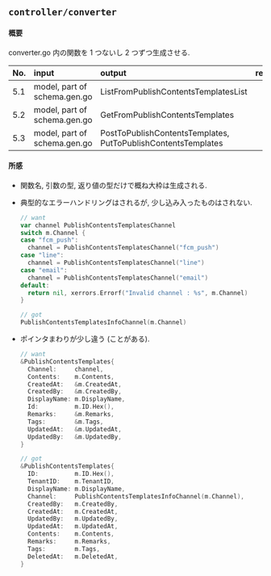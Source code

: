 ## `controller/converter`

#### 概要

converter.go 内の関数を 1 つないし 2 つずつ生成させる.

| No. | input                        | output                                                        | remarks |
| :-- | :--------------------------- | :------------------------------------------------------------ | :------ |
| 5.1 | model, part of schema.gen.go | ListFromPublishContentsTemplatesList                          |         |
| 5.2 | model, part of schema.gen.go | GetFromPublishContentsTemplates                               |         |
| 5.3 | model, part of schema.gen.go | PostToPublishContentsTemplates, PutToPublishContentsTemplates |         |

#### 所感

- 関数名, 引数の型, 返り値の型だけで概ね大枠は生成される.
- 典型的なエラーハンドリングはされるが, 少し込み入ったものはされない.

  ```go
  // want
  var channel PublishContentsTemplatesChannel
  switch m.Channel {
  case "fcm_push":
  	channel = PublishContentsTemplatesChannel("fcm_push")
  case "line":
  	channel = PublishContentsTemplatesChannel("line")
  case "email":
  	channel = PublishContentsTemplatesChannel("email")
  default:
  	return nil, xerrors.Errorf("Invalid channel : %s", m.Channel)
  }

  // got
  PublishContentsTemplatesInfoChannel(m.Channel)
  ```

- ポインタまわりが少し違う (ことがある).

  ```go
  // want
  &PublishContentsTemplates{
  	Channel:     channel,
  	Contents:    m.Contents,
  	CreatedAt:   &m.CreatedAt,
  	CreatedBy:   &m.CreatedBy,
  	DisplayName: m.DisplayName,
  	Id:          m.ID.Hex(),
  	Remarks:     &m.Remarks,
  	Tags:        &m.Tags,
  	UpdatedAt:   &m.UpdatedAt,
  	UpdatedBy:   &m.UpdatedBy,
  }

  // got
  &PublishContentsTemplates{
  	ID:          m.ID.Hex(),
  	TenantID:    m.TenantID,
  	DisplayName: m.DisplayName,
  	Channel:     PublishContentsTemplatesInfoChannel(m.Channel),
  	CreatedBy:   m.CreatedBy,
  	CreatedAt:   m.CreatedAt,
  	UpdatedBy:   m.UpdatedBy,
  	UpdatedAt:   m.UpdatedAt,
  	Contents:    m.Contents,
  	Remarks:     m.Remarks,
  	Tags:        m.Tags,
  	DeletedAt:   m.DeletedAt,
  }
  ```
